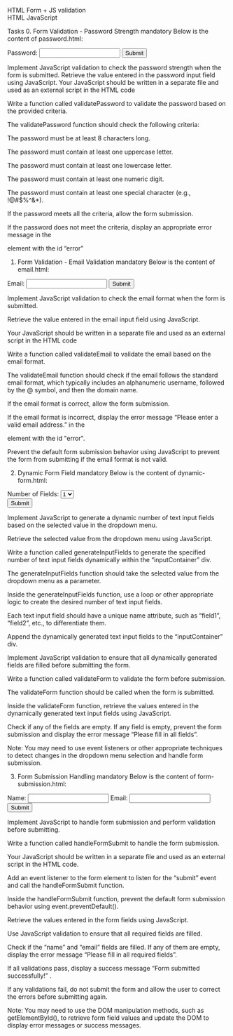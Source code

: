 HTML Form + JS validation\
HTML
JavaScript

Tasks
0. Form Validation - Password Strength
mandatory
Below is the content of password.html:

<!DOCTYPE html>
<html lang="en">
<head>
    <meta charset="UTF-8">
    <meta name="viewport" content="width=device-width, initial-scale=1.0">
    <title>Document</title>
</head>
<body>
    <form id="passwordForm">
  <label for="password">Password:</label>
  <input type="password" id="password" name="password">
  <button type="submit">Submit</button>
  <p id="error" style="color: red;"></p>
</form>
</body>
</html>
Implement JavaScript validation to check the password strength when the form is submitted.
Retrieve the value entered in the password input field using JavaScript.
Your JavaScript should be written in a separate file and used as an external script in the HTML code

Write a function called validatePassword to validate the password based on the provided criteria.

The validatePassword function should check the following criteria:

The password must be at least 8 characters long.

The password must contain at least one uppercase letter.

The password must contain at least one lowercase letter.

The password must contain at least one numeric digit.

The password must contain at least one special character (e.g., !@#$%^&*).

If the password meets all the criteria, allow the form submission.

If the password does not meet the criteria, display an appropriate error message in the <p> element with the id “error”

1. Form Validation - Email Validation
mandatory
Below is the content of email.html:

<!DOCTYPE html>
<html lang="en">
<head>
    <meta charset="UTF-8">
    <meta name="viewport" content="width=device-width, initial-scale=1.0">
    <title>Document</title>
</head>
<body>
    <form id="emailForm">
  <label for="email">Email:</label>
  <input type="text" id="email" name="email">
  <button type="submit">Submit</button>
  <p id="error" style="color: red;"></p>
</form>
</body>
</html>
Implement JavaScript validation to check the email format when the form is submitted.

Retrieve the value entered in the email input field using JavaScript.

Your JavaScript should be written in a separate file and used as an external script in the HTML code

Write a function called validateEmail to validate the email based on the email format.

The validateEmail function should check if the email follows the standard email format, which typically includes an alphanumeric username, followed by the @ symbol, and then the domain name.

If the email format is correct, allow the form submission.

If the email format is incorrect, display the error message “Please enter a valid email address.” in the

element with the id "error".

Prevent the default form submission behavior using JavaScript to prevent the form from submitting if the email format is not valid.

2. Dynamic Form Field
mandatory
Below is the content of dynamic-form.html:

<form id="dynamicForm">
  <label for="numFields">Number of Fields:</label>
  <select id="numFields" name="numFields">
    <option value="1">1</option>
    <option value="2">2</option>
    <option value="3">3</option>
  </select>
  <div id="inputContainer"></div>
  <button type="submit">Submit</button>
</form>
Implement JavaScript to generate a dynamic number of text input fields based on the selected value in the dropdown menu.

Retrieve the selected value from the dropdown menu using JavaScript.

Write a function called generateInputFields to generate the specified number of text input fields dynamically within the “inputContainer” div.

The generateInputFields function should take the selected value from the dropdown menu as a parameter.

Inside the generateInputFields function, use a loop or other appropriate logic to create the desired number of text input fields.

Each text input field should have a unique name attribute, such as “field1”, “field2”, etc., to differentiate them.

Append the dynamically generated text input fields to the “inputContainer” div.

Implement JavaScript validation to ensure that all dynamically generated fields are filled before submitting the form.

Write a function called validateForm to validate the form before submission.

The validateForm function should be called when the form is submitted.

Inside the validateForm function, retrieve the values entered in the dynamically generated text input fields using JavaScript.

Check if any of the fields are empty. If any field is empty, prevent the form submission and display the error message “Please fill in all fields”.

Note: You may need to use event listeners or other appropriate techniques to detect changes in the dropdown menu selection and handle form submission.

3. Form Submission Handling
mandatory
Below is the content of form-submission.html:

<!DOCTYPE html>
<html lang="en">
<head>
    <meta charset="UTF-8">
    <meta name="viewport" content="width=device-width, initial-scale=1.0">
    <title>Document</title>
</head>
<body>
    <form id="submitForm">
  <label for="name">Name:</label>
  <input type="text" id="name" name="name" >
  <label for="email">Email:</label>
  <input type="email" id="email" name="email" >
  <!-- Add more form fields as needed -->
  <button type="submit">Submit</button>
</form>
</body>
</html>
Implement JavaScript to handle form submission and perform validation before submitting.

Write a function called handleFormSubmit to handle the form submission.

Your JavaScript should be written in a separate file and used as an external script in the HTML code.

Add an event listener to the form element to listen for the “submit” event and call the handleFormSubmit function.

Inside the handleFormSubmit function, prevent the default form submission behavior using event.preventDefault().

Retrieve the values entered in the form fields using JavaScript.

Use JavaScript validation to ensure that all required fields are filled.

Check if the “name” and “email” fields are filled. If any of them are empty, display the error message “Please fill in all required fields”.

If all validations pass, display a success message “Form submitted successfully!” .

If any validations fail, do not submit the form and allow the user to correct the errors before submitting again.

Note: You may need to use the DOM manipulation methods, such as getElementById(), to retrieve form field values and update the DOM to display error messages or success messages.